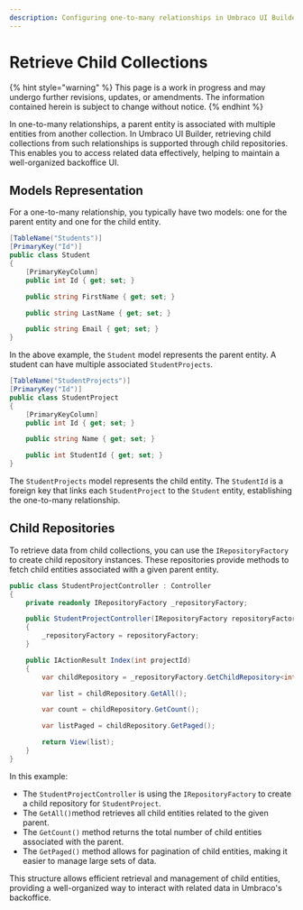 ```yaml
---
description: Configuring one-to-many relationships in Umbraco UI Builder.
---
```


# Retrieve Child Collections

{% hint style="warning" %}
This page is a work in progress and may undergo further revisions, updates, or amendments. The information contained herein is subject to change without notice.
{% endhint %}

In one-to-many relationships, a parent entity is associated with multiple entities from another collection. In Umbraco UI Builder, retrieving child collections from such relationships is supported through child repositories. This enables you to access related data effectively, helping to maintain a well-organized backoffice UI.

## Models Representation

For a one-to-many relationship, you typically have two models: one for the parent entity and one for the child entity.

```csharp
[TableName("Students")]
[PrimaryKey("Id")]
public class Student
{
    [PrimaryKeyColumn]
    public int Id { get; set; }

    public string FirstName { get; set; }

    public string LastName { get; set; }

    public string Email { get; set; }
}
```

In the above example, the `Student` model represents the parent entity. A student can have multiple associated `StudentProjects`.

```csharp
[TableName("StudentProjects")]
[PrimaryKey("Id")]
public class StudentProject
{
    [PrimaryKeyColumn]
    public int Id { get; set; }

    public string Name { get; set; }

    public int StudentId { get; set; }
}
```

The `StudentProjects` model represents the child entity. The `StudentId` is a foreign key that links each `StudentProject` to the `Student` entity, establishing the one-to-many relationship.
 
## Child Repositories

To retrieve data from child collections, you can use the `IRepositoryFactory` to create child repository instances. These repositories provide methods to fetch child entities associated with a given parent entity.

```csharp
public class StudentProjectController : Controller
{
    private readonly IRepositoryFactory _repositoryFactory;

    public StudentProjectController(IRepositoryFactory repositoryFactory)
    {
        _repositoryFactory = repositoryFactory;
    }

    public IActionResult Index(int projectId)
    {
        var childRepository = _repositoryFactory.GetChildRepository<int, StudentProject, int>(projectId);

        var list = childRepository.GetAll();

        var count = childRepository.GetCount();

        var listPaged = childRepository.GetPaged();

        return View(list);
    }
}
```

In this example:

- The `StudentProjectController` is using the `IRepositoryFactory` to create a child repository for `StudentProject`.
- The `GetAll()`method retrieves all child entities related to the given parent.
- The `GetCount()` method returns the total number of child entities associated with the parent.
- The  `GetPaged()` method allows for pagination of child entities, making it easier to manage large sets of data.

This structure allows efficient retrieval and management of child entities, providing a well-organized way to interact with related data in Umbraco's backoffice.

